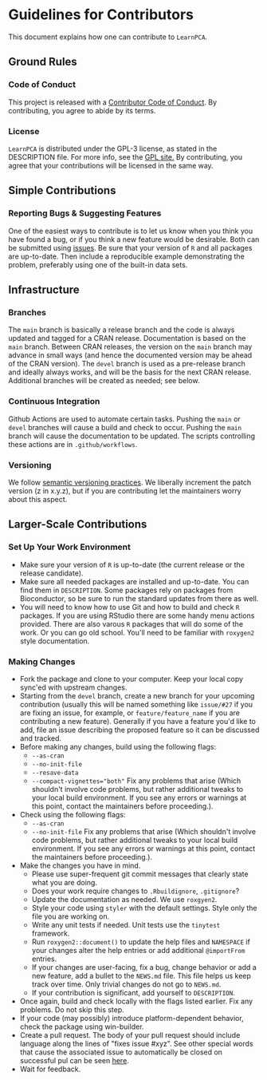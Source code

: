 # Guidelines for Contributors

This document explains how one can contribute to `LearnPCA`.

## Ground Rules

### Code of Conduct

This project is released with a [Contributor Code of Conduct](https://bryanhanson.github.io/LearnPCA/CODE_OF_CONDUCT.html).  By contributing, you agree to abide by its terms.

### License

`LearnPCA` is distributed under the GPL-3 license, as stated in the DESCRIPTION file.  For more info, see the [GPL site.](https://gnu.org/licenses/gpl.html)  By contributing, you agree that your contributions will be licensed in the same way.

## Simple Contributions

### Reporting Bugs & Suggesting Features

One of the easiest ways to contribute is to let us know when you think you have found a bug, or if you think a new feature would be desirable.  Both can be submitted using [issues](https://github.com/bryanhanson/LearnPCA/issues). Be sure that your version of `R` and all packages are up-to-date. Then include a reproducible example demonstrating the problem, preferably using one of the built-in data sets.

## Infrastructure

### Branches

The `main` branch is basically a release branch and the code is always updated and tagged for a CRAN release.  Documentation is based on the `main` branch.  Between CRAN releases, the version on the `main` branch may advance in small ways (and hence the documented version may be ahead of the CRAN version).  The `devel` branch is used as a pre-release branch and ideally always works, and will be the basis for the next CRAN release.  Additional branches will be created as needed; see below.

### Continuous Integration

Github Actions are used to automate certain tasks.  Pushing the `main` or `devel` branches will cause a build and check to occur.  Pushing the `main` branch will cause the documentation to be updated. The scripts controlling these actions are in `.github/workflows`.

### Versioning

We follow [semantic versioning practices](https:semver.org).  We liberally increment the patch version (z in x.y.z), but if you are contributing let the maintainers worry about this aspect.

## Larger-Scale Contributions

### Set Up Your Work Environment

* Make sure your version of `R` is up-to-date (the current release or the release candidate).
* Make sure all needed packages are installed and up-to-date.  You can find them in `DESCRIPTION`.  Some packages rely on packages from Bioconductor, so be sure to run the standard updates from there as well.
* You will need to know how to use Git and how to build and check `R` packages.  If you are using RStudio there are some handy menu actions provided.  There are also varous `R` packages that will do some of the work.  Or you can go old school.  You'll need to be familiar with `roxygen2` style documentation.

### Making Changes

* Fork the package and clone to your computer.  Keep your local copy sync'ed with upstream changes.
* Starting from the `devel` branch, create a new branch for your upcoming contribution (usually this will be named something like `issue/#27` if you are fixing an issue, for example, or `feature/feature_name` if you are contributing a new feature).  Generally if you have a feature you'd like to add, file an issue describing the proposed feature so it can be discussed and tracked.
* Before making any changes, build using the following flags:
  + `--as-cran`
  + `--no-init-file`
  + `--resave-data`
  + `--compact-vignettes="both"`
Fix any problems that arise (Which shouldn't involve code problems, but rather additional tweaks to your local build environment.  If you see any errors or warnings at this point, contact the maintainers before proceeding.).
* Check using the following flags:
  + `--as-cran`
  + `--no-init-file`
Fix any problems that arise (Which shouldn't involve code problems, but rather additional tweaks to your local build environment.  If you see any errors or warnings at this point, contact the maintainers before proceeding.).
* Make the changes you have in mind.
  + Please use super-frequent git commit messages that clearly state what you are doing.
  + Does your work require changes to `.Rbuildignore`, `.gitignore`?
  + Update the documentation as needed.  We use `roxgyen2`.
  + Style your code using `styler` with the default settings.  Style only the file you are working on.
  + Write any unit tests if needed. Unit tests use the `tinytest` framework.
  + Run `roxygen2::document()` to update the help files and `NAMESPACE` if your changes alter the help entries or add additional `@importFrom` entries.
  + If your changes are user-facing, fix a bug, change behavior or add a new feature, add a bullet to the `NEWS.md` file.  This file helps us keep track over time.  Only trivial changes do not go to `NEWS.md`.
  + If your contribution is significant, add yourself to `DESCRIPTION`.
* Once again, build and check locally with the flags listed earlier.  Fix any problems.  Do not skip this step.
* If your code (may possibly) introduce platform-dependent behavior, check the package using win-builder.
* Create a pull request. The body of your pull request should include language along the lines of "fixes issue #xyz".  See other special words that cause the associated issue to automatically be closed on successful pul can be seen [here](https://docs.github.com/en/github/managing-your-work-on-github/linking-a-pull-request-to-an-issue#linking-a-pull-request-to-an-issue-using-a-keyword).
* Wait for feedback.
